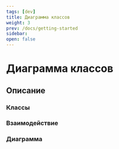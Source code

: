```yaml
---
tags: [dev]
title: Диаграмма классов
weight: 3
prev: /docs/getting-started
sidebar:
open: false
---
```


# Диаграмма классов

## Описание

### Классы

### Взаимодействие

### Диаграмма
